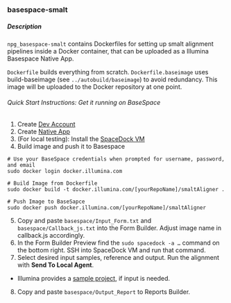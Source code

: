 ### basespace-smalt

##### Description
`npg_basespace-smalt` contains Dockerfiles for setting up smalt alignment pipelines inside a Docker container, that can be uploaded as a Illumina Basespace Native App.

`Dockerfile` builds everything from scratch.
`Dockerfile.baseimage` uses build-baseimage (see `../autobuild/baseimage`) to avoid redundancy. This image will be uploaded to the Docker repository at one point.

###### Quick Start Instructions: Get it running on BaseSpace
1. Create [Dev Account](https://developer.basespace.illumina.com/)
2. Create [Native App](https://developer.basespace.illumina.com/apps/new)
3. (For local testing): Install the [SpaceDock VM](https://developer.basespace.illumina.com/docs/content/documentation/native-apps/setup-dev-environment#Instructions_for_Mac_or_Linux)
4. Build image and push it to Basespace
```
# Use your BaseSpace credentials when prompted for username, password, and email
sudo docker login docker.illumina.com

# Build Image from Dockerfile
sudo docker build -t docker.illumina.com/[yourRepoName]/smaltAligner .

# Push Image to BaseSapce
sudo docker push docker.illumina.com/[yourRepoName]/smaltAligner
```

5. Copy and paste `basespace/Input_Form.txt` and `basespace/Callback_js.txt` into the Form Builder. Adjust image name in callback.js accordingly.
6. In the Form Builder Preview find the `sudo spacedock -a …` command on the bottom right. SSH into SpaceDock VM and run that command.
7. Select desired input samples, reference and output. Run the alignment with **Send To Local Agent**.
  - Illumina provides a [sample project](https://basespace.illumina.com/s/LbRGgqcP0qTR), if input is needed.
8. Copy and paste `basespace/Output_Report` to Reports Builder.
